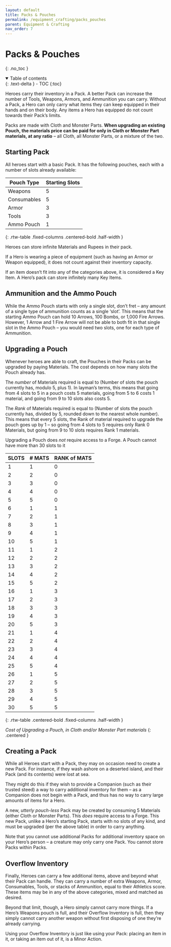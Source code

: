 ```yaml
---
layout: default
title: Packs & Pouches
permalink: /equipment_crafting/packs_pouches
parent: Equipment & Crafting
nav_order: 7
---
```


# Packs & Pouches
{: .no_toc }

<details open markdown="block">
  <summary>
    Table of contents
  </summary>
  {: .text-delta }
- TOC
{:toc}
</details>

Heroes carry their inventory in a Pack. A better Pack can increase the number of Tools, Weapons, Armors, and Ammunition you can carry. Without a Pack, a Hero can only carry what items they can keep equipped in their hands and on their body. Any items a Hero has equipped do not count towards their Pack’s limits.

Packs are made with Cloth and Monster Parts. **When upgrading an existing Pouch, the materials price can be paid for only in Cloth or Monster Part materials, at any ratio** – all Cloth, all Monster Parts, or a mixture of the two.

## Starting Pack

All heroes start with a basic Pack. It has the following pouches, each with a number of slots already available:

| Pouch Type  | Starting Slots |
|-------------|----------------|
| Weapons     | 5              |
| Consumables | 5              |
| Armor       | 3              |
| Tools       | 3              |
| Ammo Pouch  | 1              |
{: .rtw-table .fixed-columns .centered-bold .half-width }

Heroes can store infinite Materials and Rupees in their pack.

If a Hero is wearing a piece of equipment (such as having an Armor or Weapon equipped), it does not count against their inventory capacity.

If an item doesn’t fit into any of the categories above, it is considered a Key Item. A Hero’s pack can store infinitely many Key Items.

## Ammunition and the Ammo Pouch

While the Ammo Pouch starts with only a single slot, don’t fret – any amount of a single type of ammunition counts as a single ‘slot’. This means that the starting Ammo Pouch can hold 10 Arrows, 100 Bombs, or 1,000 Fire Arrows. However, 1 Arrow and 1 Fire Arrow will not be able to both fit in that single slot in the Ammo Pouch – you would need two slots, one for each type of Ammunition.

## Upgrading a Pouch

Whenever heroes are able to craft, the Pouches in their Packs can be upgraded by paying Materials. The cost depends on how many slots the Pouch already has.

The *number* of Materials required is equal to (Number of slots the pouch currently has, modulo 5, plus 1). In layman’s terms, this means that going from 4 slots to 5 in a pouch costs 5 materials, going from 5 to 6 costs 1 material, and going from 9 to 10 slots also costs 5.

The *Rank* of Materials required is equal to (Number of slots the pouch currently has, divided by 5, rounded down to the nearest whole number). This means that every 5 slots, the Rank of material required to upgrade the pouch goes up by 1 – so going from 4 slots to 5 requires only Rank 0 Materials, but going from 9 to 10 slots requires Rank 1 materials. 

Upgrading a Pouch does *not* require access to a Forge. A Pouch cannot have more than 30 slots to it

| SLOTS | <span>#</span> MATS | RANK of MATS |
|-------|--------|--------------|
| 1     | 1      | 0            |
| 2     | 2      | 0            |
| 3     | 3      | 0            |
| 4     | 4      | 0            |
| 5     | 5      | 0            |
| 6     | 1      | 1            |
| 7     | 2      | 1            |
| 8     | 3      | 1            |
| 9     | 4      | 1            |
| 10    | 5      | 1            |
| 11    | 1      | 2            |
| 12    | 2      | 2            |
| 13    | 3      | 2            |
| 14    | 4      | 2            |
| 15    | 5      | 2            |
| 16    | 1      | 3            |
| 17    | 2      | 3            |
| 18    | 3      | 3            |
| 19    | 4      | 3            |
| 20    | 5      | 3            |
| 21    | 1      | 4            |
| 22    | 2      | 4            |
| 23    | 3      | 4            |
| 24    | 4      | 4            |
| 25    | 5      | 4            |
| 26    | 1      | 5            |
| 27    | 2      | 5            |
| 28    | 3      | 5            |
| 29    | 4      | 5            |
| 30    | 5      | 5            |
{: .rtw-table .centered-bold .fixed-columns .half-width }

*Cost of Upgrading a Pouch, in Cloth and/or Monster Part materials*
{: .centered }

## Creating a Pack

While all Heroes start with a Pack, they may on occasion need to create a new Pack. For instance, if they wash ashore on a deserted island, and their Pack (and its contents) were lost at sea.

They might do this if they wish to provide a Companion (such as their trusted steed) a way to carry additional inventory for them – as a Companion does not begin with a Pack, and thus has no way to carry large amounts of items for a Hero.

A new, *utterly pouch-less* Pack may be created by consuming 5 Materials (either Cloth or Monster Parts). This *does* require access to a Forge. This new Pack, unlike a Hero’s starting Pack, starts with no slots of any kind, and must be upgraded (per the above table) in order to carry anything.

Note that you cannot use additional Packs for additional inventory space on your Hero’s person – a creature may only carry one Pack. You cannot store Packs within Packs.

## Overflow Inventory

Finally, Heroes can carry a few additional items, above and beyond what their Pack can handle. They can carry a number of extra Weapons, Armor, Consumables, Tools, or stacks of Ammunition, equal to their Athletics score. These items may be in any of the above categories, mixed and matched as desired.

Beyond that limit, though, a Hero simply cannot carry more things. If a Hero’s Weapons pouch is full, and their Overflow Inventory is full, then they simply cannot carry another weapon without first disposing of one they’re already carrying.

Using your Overflow Inventory is just like using your Pack: placing an item in it, or taking an item out of it, is a Minor Action.

